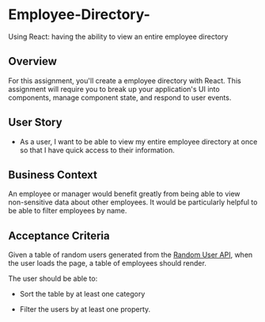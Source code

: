 # Employee-Directory-
Using React: having the ability to view an entire employee directory

## Overview

For this assignment, you'll create a employee directory with React. This assignment will require you to break up your application's UI into components, manage component state, and respond to user events.

## User Story
* As a user, I want to be able to view my entire employee directory at once so that I have quick access to their information.

## Business Context

An employee or manager would benefit greatly from being able to view non-sensitive data about other employees. It would be particularly helpful to be able to filter employees by name.

## Acceptance Criteria

Given a table of random users generated from the [Random User API](https://randomuser.me/), when the user loads the page, a table of employees should render. 

The user should be able to:

  * Sort the table by at least one category

  * Filter the users by at least one property.
